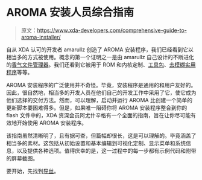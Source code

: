 # AROMA 安装人员综合指南

> 原文：<https://www.xda-developers.com/comprehensive-guide-to-aroma-installer/>

自从 XDA 认可的开发者 amarullz 创造了 AROMA 安装程序，我们已经看到它以相当多的方式被使用。概念的第一个证明之一是由 amarullz 自己设计的不断进化的[香气](http://www.xda-developers.com/android/major-update-to-aroma-installer-and-file-manager/ "Major Update to AROMA Installer and File Manager")[文件管理器](http://www.xda-developers.com/android/manage-your-files-from-recovery-with-aroma-file-manager/ "Manage Your Files from Recovery with AROMA File Manager")。我们还看到它被用于 ROM 和内核定制、[工具包](http://www.xda-developers.com/android/aroma-based-toolkit-for-the-samsung-infuse-4g/ "AROMA-Based Toolkit for the Samsung Infuse 4G")、[去模糊实用程序](http://www.xda-developers.com/android/aroma-enabled-superspeed-bloat-remover-for-xperia-play/ "AROMA-Enabled SuperSpeed Bloat Remover for Xperia PLAY")等等。

AROMA 安装程序的广泛使用并不奇怪。毕竟，安装程序是通用的和用户友好的。因此，很自然地，相当多的开发人员在他们自己的开发工作中采用了它，使它成为他们选择的交付方法。然而，可以理解，启动并运行 AROMA 比创建一个简单的更新脚本要困难得多。但是，如果唯一阻碍你将 AROMA 安装程序整合到你的 flash 文件中的，XDA 资深会员阿尤什辛格有一个全面的指南，旨在让你尽可能有效地开始使用 AROMA 安装程序。

该指南虽然清晰明了，且有据可查，但篇幅却很长，这是可以理解的。毕竟涵盖了相当多的素材。这包括从初始设置和基本编辑到可视化定制、显示菜单和系统信息，以及提供各种选项。值得庆幸的是，这一过程中的每一步都有示例代码和附带的屏幕截图。

要开始，先找到[导丝](http://forum.xda-developers.com/showthread.php?t=2422457)。